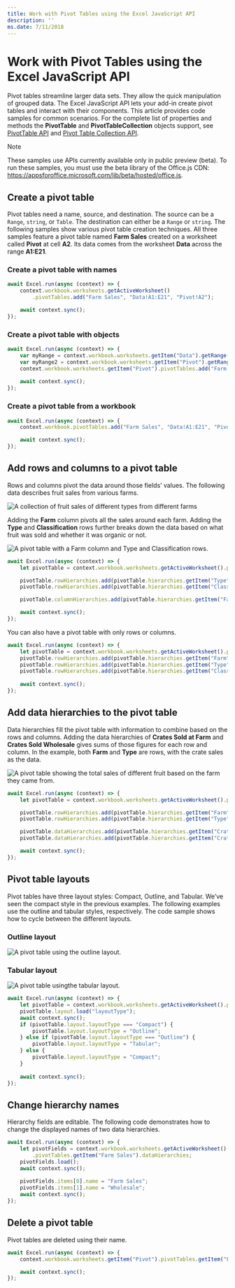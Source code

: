 ```yaml
---
title: Work with Pivot Tables using the Excel JavaScript API
description: ''
ms.date: 7/11/2018
---
```




# Work with Pivot Tables using the Excel JavaScript API

Pivot tables streamline larger data sets. They allow the quick manipulation of grouped data. The Excel JavaScript API lets your add-in create pivot tables and interact with their components. This article provides code samples for common scenarios.
For the complete list of properties and methods the **PivotTable** and **PivotTableCollection** objects support, see [PivotTable API](https://dev.office.com/reference/add-ins/excel/pivottable) and [Pivot Table Collection API](https://dev.office.com/reference/add-ins/excel/pivottablecollection).

> [!NOTE]
> These samples use APIs currently available only in public preview (beta). To run these samples, you must use the beta library of the Office.js CDN: https://appsforoffice.microsoft.com/lib/beta/hosted/office.js.


## Create a pivot table

Pivot tables need a name, source, and destination. The source can be a `Range`, `string`, or `Table`. The destination can either be a `Range` or `string`. 
The following samples show various pivot table creation techniques. All three samples feature a pivot table named **Farm Sales** created on a worksheet called **Pivot** at cell **A2**. Its data comes from the worksheet **Data** across the range **A1:E21**. 

### Create a pivot table with names
```ts
await Excel.run(async (context) => {
	context.workbook.worksheets.getActiveWorksheet()
		.pivotTables.add("Farm Sales", "Data!A1:E21", "Pivot!A2");

	await context.sync();
});
```

### Create a pivot table with objects
```ts
await Excel.run(async (context) => {	
	var myRange = context.workbook.worksheets.getItem("Data").getRange("A1:E21");
	var myRange2 = context.workbook.worksheets.getItem("Pivot").getRange("A2);
	context.workbook.worksheets.getItem("Pivot").pivotTables.add("Farm Sales", myRange, myRange2);
	
	await context.sync();
});
```

### Create a pivot table from a workbook
```ts
await Excel.run(async (context) => {
	context.workbook.pivotTables.add("Farm Sales", "Data!A1:E21", "Pivot!A2");

	await context.sync();
});
```

## Add rows and columns to a pivot table

Rows and columns pivot the data around those fields’ values. The following data describes fruit sales from various farms.

![A collection of fruit sales of different types from different farms](../images/excel-pivots-raw-data.png)

Adding the **Farm** column pivots all the sales around each farm. Adding the **Type** and **Classification** rows further breaks down the data based on what fruit was sold and whether it was organic or not.

![A pivot table with a Farm column and Type and Classification rows.](../images/excel-pivots-table-rows-and-columns.png)

```ts
await Excel.run(async (context) => {
	let pivotTable = context.workbook.worksheets.getActiveWorksheet().pivotTables.getItem("Farm Sales");

	pivotTable.rowHierarchies.add(pivotTable.hierarchies.getItem("Type"));
	pivotTable.rowHierarchies.add(pivotTable.hierarchies.getItem("Classification"));

	pivotTable.columnHierarchies.add(pivotTable.hierarchies.getItem("Farm"));

	await context.sync();
});
```

You can also have a pivot table with only rows or columns.

```ts
await Excel.run(async (context) => {
	let pivotTable = context.workbook.worksheets.getActiveWorksheet().pivotTables.getItem("Farm Sales");
	pivotTable.rowHierarchies.add(pivotTable.hierarchies.getItem("Farm"));
	pivotTable.rowHierarchies.add(pivotTable.hierarchies.getItem("Type"));
	pivotTable.rowHierarchies.add(pivotTable.hierarchies.getItem("Classification"));
	
	await context.sync();
});
```

## Add data hierarchies to the pivot table

Data hierarchies fill the pivot table with information to combine based on the rows and columns. 
Adding the data hierarchies of **Crates Sold at Farm** and **Crates Sold Wholesale** gives sums of those figures for each row and column. 
In the example, both **Farm** and **Type** are rows, with the crate sales as the data. 

![A pivot table showing the total sales of different fruit based on the farm they came from.](../images/excel-pivots-data-hierarchy.png)

```ts
await Excel.run(async (context) => {
	let pivotTable = context.workbook.worksheets.getActiveWorksheet().pivotTables.getItem("Farm Sales");

	pivotTable.rowHierarchies.add(pivotTable.hierarchies.getItem("Farm"));
	pivotTable.rowHierarchies.add(pivotTable.hierarchies.getItem("Type"));

	pivotTable.dataHierarchies.add(pivotTable.hierarchies.getItem("Crates Sold at Farm"));
	pivotTable.dataHierarchies.add(pivotTable.hierarchies.getItem("Crates Sold Wholesale"));

	await context.sync();
});
```

## Pivot table layouts

Pivot tables have three layout styles: Compact, Outline, and Tabular. We’ve seen the compact style in the previous examples. 
The following examples use the outline and tabular styles, respectively. The code sample shows how to cycle between the different layouts.

### Outline layout
![A pivot table using the outline layout.](../images/excel-pivots-outline-layout.png)

### Tabular layout
![A pivot table usingthe tabular layout.](../images/excel-pivots-tabular-layout.png)

```ts
await Excel.run(async (context) => {
	let pivotTable = context.workbook.worksheets.getActiveWorksheet().pivotTables.getItem("Farm Sales");
	pivotTable.layout.load("layoutType");
	await context.sync();
	if (pivotTable.layout.layoutType === "Compact") {
		pivotTable.layout.layoutType = "Outline";
	} else if (pivotTable.layout.layoutType === "Outline") {
		pivotTable.layout.layoutType = "Tabular";
	} else {
		pivotTable.layout.layoutType = "Compact";
	}
	
	await context.sync();
});
```

## Change hierarchy names

Hierarchy fields are editable. The following code demonstrates how to change the displayed names of two data hierarchies.

```ts
await Excel.run(async (context) => {
	let pivotFields = context.workbook.worksheets.getActiveWorksheet()
		.pivotTables.getItem("Farm Sales").dataHierarchies;
	pivotFields.load();
	await context.sync();
	
	pivotFields.items[0].name = "Farm Sales";
	pivotFields.items[1].name = "Wholesale";
	await context.sync();
});
```

## Delete a pivot table

Pivot tables are deleted using their name.

```ts
await Excel.run(async (context) => {
	context.workbook.worksheets.getItem("Pivot").pivotTables.getItem("Farm Sales").delete();

	await context.sync();
});
```
